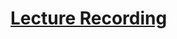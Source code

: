 # [Lecture Recording](https://cnm-edu.zoom.us/rec/share/bwhrnf8_yp7ow3XUlo76YH82eL-xJWek2hpWWb1ZW2YPYGpFk12797udTmdhgaYv.c2mGnjcIflKDta6N?startTime=1635772536000)